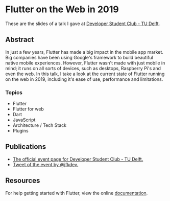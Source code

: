 # Flutter on the Web in 2019

These are the slides of a talk I gave at [Developer Student Club - TU Delft](https://www.facebook.com/events/3417387578286232/).

## Abstract

In just a few years, Flutter has made a big impact in the mobile app market.
Big companies have been using Google's framework to build beautiful native mobile experiences.
However, Flutter wasn't made with just mobile in mind; it runs on all sorts of devices, such as desktops, Raspberry Pi's and even the web.
In this talk, I take a look at the current state of Flutter running on the web in 2019, including it's ease of use, performance and limitations.

### Topics

- Flutter
- Flutter for web
- Dart
- JavaScript
- Architecture / Tech Stack
- Plugins

## Publications

- [The official event page for Developer Student Club - TU Delft.](https://www.facebook.com/events/3417387578286232/)
- [Tweet of the event by @jfkdev.](https://twitter.com/jfkdev/status/1199797573009264641)

## Resources

For help getting started with Flutter, view the online
[documentation](https://flutter.dev/).
